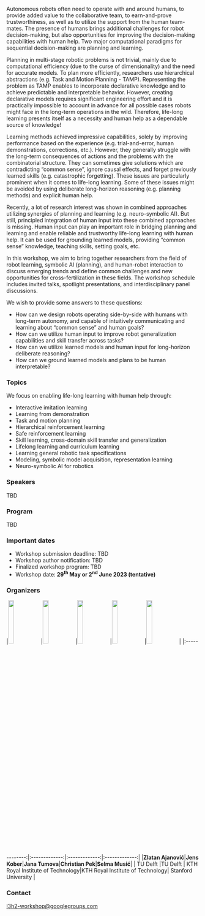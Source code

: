 
Autonomous robots often need to operate with and around humans, to provide added value to the collaborative team, to earn-and-prove trustworthiness, as well as to utilize the support from the human team-mates. The presence of humans brings additional challenges for robot decision-making, but also opportunities for improving the decision-making capabilities with human help. Two major computational paradigms for sequential decision-making are planning and learning.

Planning in multi-stage robotic problems is not trivial, mainly due to computational efficiency (due to the curse of dimensionality) and the need for accurate models. To plan more efficiently, researchers use hierarchical abstractions (e.g. Task and Motion Planning - TAMP). Representing the problem as TAMP enables to incorporate declarative knowledge and to achieve predictable and interpretable behavior. However, creating declarative models requires significant engineering effort and it is practically impossible to account in advance for all possible cases robots might face in the long-term operations in the wild. Therefore, life-long learning presents itself as a necessity and human help as a dependable source of knowledge! 

Learning methods achieved impressive capabilities, solely by improving performance based on the experience (e.g. trial-and-error, human demonstrations, corrections, etc.). However, they generally struggle with the long-term consequences of actions and the problems with the combinatorial structure. They can sometimes give solutions which are contradicting “common sense”, ignore causal effects, and forget previously learned skills (e.g. catastrophic forgetting). These issues are particularly prominent when it comes to life-long learning. Some of these issues might be avoided by using deliberate long-horizon reasoning (e.g. planning methods) and explicit human help.

Recently, a lot of research interest was shown in combined approaches utilizing synergies of planning and learning (e.g. neuro-symbolic AI). But still, principled integration of human input into these combined approaches is missing. Human input can play an important role in bridging planning and learning and enable reliable and trustworthy life-long learning with human help. It can be used for grounding learned models, providing “common sense” knowledge, teaching skills, setting goals, etc.

In this workshop, we aim to bring together researchers from the field of robot learning, symbolic AI (planning), and human-robot interaction to discuss emerging trends and define common challenges and new opportunities for cross-fertilization in these fields. The workshop schedule includes invited talks, spotlight presentations, and interdisciplinary panel discussions.   

We wish to provide some answers to these questions:
- How can we design robots operating side-by-side with humans with long-term autonomy, and capable of intuitively communicating and learning about “common sense” and human goals? 
- How can we utilize human input to improve robot generalization capabilities and skill transfer across tasks?
- How can we utilize learned models and human input for long-horizon deliberate reasoning? 
- How can we ground learned models and plans to be human interpretable? 

### Topics
We focus on enabling life-long learning with human help through:
- Interactive imitation learning
- Learning from demonstration
- Task and motion planning
- Hierarchical reinforcement learning
- Safe reinforcement learning
- Skill learning, cross-domain skill transfer and generalization
- Lifelong learning and curriculum learning
- Learning general robotic task specifications
- Modeling, symbolic model acquisition, representation learning
- Neuro-symbolic AI for robotics 


### Speakers 

TBD

### Program

TBD

### Important dates

- Workshop submission deadline: TBD
- Workshop author notification: TBD
- Finalized workshop program: TBD
- Workshop date: **29<sup>th</sup> May or 2<sup>nd</sup> June 2023 (tentative)**

### Organizers 


|<img src="https://raw.githubusercontent.com/life-long-learning-with-human-help-l3h2/life-long-learning-with-human-help-l3h2.github.io/main/zlatan.jpg" width=17% height=17%>|<img src="https://raw.githubusercontent.com/life-long-learning-with-human-help-l3h2/life-long-learning-with-human-help-l3h2.github.io/main/citations.jpeg" width=17% height=17%>|<img src="https://raw.githubusercontent.com/life-long-learning-with-human-help-l3h2/life-long-learning-with-human-help-l3h2.github.io/main/tumova.jpeg" width=17% height=17%>|<img src="https://raw.githubusercontent.com/life-long-learning-with-human-help-l3h2/life-long-learning-with-human-help-l3h2.github.io/main/chris.jpg" width=17% height=17%>|<img src="https://raw.githubusercontent.com/life-long-learning-with-human-help-l3h2/life-long-learning-with-human-help-l3h2.github.io/main/selma.jpg" width=17% height=17%>|
|:-------------:|:-------------:|:-------------:|:-------------:|
|**Zlatan Ajanović**|**Jens Kober**|**Jana Tumova**|**Christian Pek**|**Selma Musić**|
| TU Delft |TU Delft | KTH Royal Institute of Technology|KTH Royal Institute of Technology| Stanford University |

### Contact

[l3h2-workshop@googlegroups.com](mailto:l3h2-workshop@googlegroups.com)
